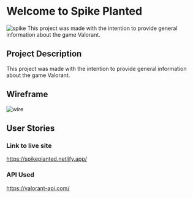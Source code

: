 # Welcome to Spike Planted
![spike](https://i.pinimg.com/originals/7b/7b/d5/7b7bd5d5bc01e9e403782a212a7f4e29.gif)
This project was made with the intention to provide general information about the game Valorant.

## Project Description

This project was made with the intention to provide general information about the game Valorant.

## Wireframe

![wire](https://media.git.generalassemb.ly/user/43393/files/7fe556d1-f7d8-47e5-b22e-51a61be3256d)

## User Stories


### Link to live site

https://spikeplanted.netlify.app/

### API Used 

https://valorant-api.com/